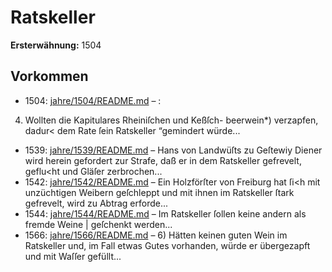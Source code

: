 # Ratskeller

**Ersterwähnung:** 1504

## Vorkommen
- 1504: [jahre/1504/README.md](../jahre/1504/README.md) – :

4) Wollten die Kapitulares Rheiniſchen und Keßſch-
beerwein*) verzapfen, dadur< dem Rate ſein Ratskeller
“gemindert würde...
- 1539: [jahre/1539/README.md](../jahre/1539/README.md) – Hans von Landwüſts zu Geſtewiy Diener wird herein
gefordert zur Strafe, daß er in dem Ratskeller gefrevelt,
geflu<ht und Gläſer zerbrochen...
- 1542: [jahre/1542/README.md](../jahre/1542/README.md) – Ein Holzförſter von Freiburg hat ſi<h mit unzüchtigen
Weibern geſchleppt und mit ihnen im Ratskeller ſtark
gefrevelt, wird zu Abtrag erforde...
- 1544: [jahre/1544/README.md](../jahre/1544/README.md) – Im Ratskeller ſollen keine andern als fremde Weine |
geſchenkt werden...
- 1566: [jahre/1566/README.md](../jahre/1566/README.md) – 6) Hätten keinen guten Wein im Ratskeller und, im
Fall etwas Gutes vorhanden, würde er übergezapft und
mit Waſſer gefüllt...

